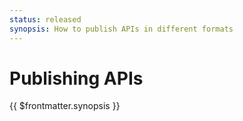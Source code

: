 ```yaml
---
status: released
synopsis: How to publish APIs in different formats
---
```


# Publishing APIs

{{ $frontmatter.synopsis }}


<script setup>
import { data as pages } from './index.data.js'
</script>

<br>
<IndexList :pages='pages' />
